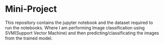 # Mini-Project

This repository contains the jupyter notebook and the dataset required to run the notebooks. Where I am performing Image classification using SVM(Support Vector Machine) and then predicting/classificating the images from the trained model.

